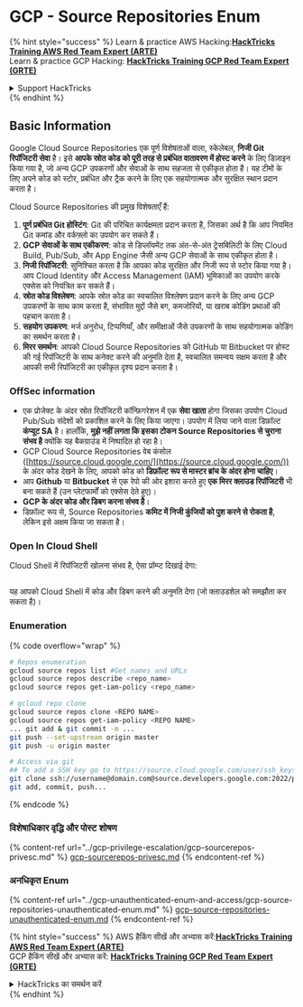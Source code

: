 # GCP - Source Repositories Enum

{% hint style="success" %}
Learn & practice AWS Hacking:<img src="../../../.gitbook/assets/image (1).png" alt="" data-size="line">[**HackTricks Training AWS Red Team Expert (ARTE)**](https://training.hacktricks.xyz/courses/arte)<img src="../../../.gitbook/assets/image (1).png" alt="" data-size="line">\
Learn & practice GCP Hacking: <img src="../../../.gitbook/assets/image (2).png" alt="" data-size="line">[**HackTricks Training GCP Red Team Expert (GRTE)**<img src="../../../.gitbook/assets/image (2).png" alt="" data-size="line">](https://training.hacktricks.xyz/courses/grte)

<details>

<summary>Support HackTricks</summary>

* Check the [**subscription plans**](https://github.com/sponsors/carlospolop)!
* **Join the** 💬 [**Discord group**](https://discord.gg/hRep4RUj7f) or the [**telegram group**](https://t.me/peass) or **follow** us on **Twitter** 🐦 [**@hacktricks\_live**](https://twitter.com/hacktricks\_live)**.**
* **Share hacking tricks by submitting PRs to the** [**HackTricks**](https://github.com/carlospolop/hacktricks) and [**HackTricks Cloud**](https://github.com/carlospolop/hacktricks-cloud) github repos.

</details>
{% endhint %}

## Basic Information <a href="#reviewing-cloud-git-repositories" id="reviewing-cloud-git-repositories"></a>

Google Cloud Source Repositories एक पूर्ण विशेषताओं वाला, स्केलेबल, **निजी Git रिपॉजिटरी सेवा** है। इसे **आपके स्रोत कोड को पूरी तरह से प्रबंधित वातावरण में होस्ट करने** के लिए डिज़ाइन किया गया है, जो अन्य GCP उपकरणों और सेवाओं के साथ सहजता से एकीकृत होता है। यह टीमों के लिए अपने कोड को स्टोर, प्रबंधित और ट्रैक करने के लिए एक सहयोगात्मक और सुरक्षित स्थान प्रदान करता है।

Cloud Source Repositories की प्रमुख विशेषताएँ हैं:

1. **पूर्ण प्रबंधित Git होस्टिंग**: Git की परिचित कार्यक्षमता प्रदान करता है, जिसका अर्थ है कि आप नियमित Git कमांड और वर्कफ़्लो का उपयोग कर सकते हैं।
2. **GCP सेवाओं के साथ एकीकरण**: कोड से डिप्लॉयमेंट तक अंत-से-अंत ट्रेसबिलिटी के लिए Cloud Build, Pub/Sub, और App Engine जैसी अन्य GCP सेवाओं के साथ एकीकृत होता है।
3. **निजी रिपॉजिटरी**: सुनिश्चित करता है कि आपका कोड सुरक्षित और निजी रूप से स्टोर किया गया है। आप Cloud Identity और Access Management (IAM) भूमिकाओं का उपयोग करके एक्सेस को नियंत्रित कर सकते हैं।
4. **स्रोत कोड विश्लेषण**: आपके स्रोत कोड का स्वचालित विश्लेषण प्रदान करने के लिए अन्य GCP उपकरणों के साथ काम करता है, संभावित मुद्दों जैसे बग, कमजोरियों, या खराब कोडिंग प्रथाओं की पहचान करता है।
5. **सहयोग उपकरण**: मर्ज अनुरोध, टिप्पणियाँ, और समीक्षाओं जैसे उपकरणों के साथ सहयोगात्मक कोडिंग का समर्थन करता है।
6. **मिरर समर्थन**: आपको Cloud Source Repositories को GitHub या Bitbucket पर होस्ट की गई रिपॉजिटरी के साथ कनेक्ट करने की अनुमति देता है, स्वचालित समन्वय सक्षम करता है और आपकी सभी रिपॉजिटरी का एकीकृत दृश्य प्रदान करता है।

### OffSec information <a href="#reviewing-cloud-git-repositories" id="reviewing-cloud-git-repositories"></a>

* एक प्रोजेक्ट के अंदर स्रोत रिपॉजिटरी कॉन्फ़िगरेशन में एक **सेवा खाता** होगा जिसका उपयोग Cloud Pub/Sub संदेशों को प्रकाशित करने के लिए किया जाएगा। उपयोग में लिया जाने वाला डिफ़ॉल्ट **कंप्यूट SA** है। हालाँकि, **मुझे नहीं लगता कि इसका टोकन Source Repositories से चुराना संभव है** क्योंकि यह बैकग्राउंड में निष्पादित हो रहा है।
* GCP Cloud Source Repositories वेब कंसोल ([https://source.cloud.google.com/](https://source.cloud.google.com/)) के अंदर कोड देखने के लिए, आपको कोड को **डिफ़ॉल्ट रूप से मास्टर ब्रांच के अंदर होना चाहिए**।
* आप **Github** या **Bitbucket** से एक रेपो की ओर इशारा करते हुए **एक मिरर क्लाउड रिपॉजिटरी** भी बना सकते हैं (उन प्लेटफार्मों को एक्सेस देते हुए)।
* **GCP के अंदर कोड और डिबग करना संभव है**।
* डिफ़ॉल्ट रूप से, Source Repositories **कमिट में निजी कुंजियों को पुश करने से रोकता है**, लेकिन इसे अक्षम किया जा सकता है।

### Open In Cloud Shell

Cloud Shell में रिपॉजिटरी खोलना संभव है, ऐसा प्रॉम्प्ट दिखाई देगा:

<figure><img src="../../../.gitbook/assets/image (325).png" alt=""><figcaption></figcaption></figure>

यह आपको Cloud Shell में कोड और डिबग करने की अनुमति देगा (जो क्लाउडशेल को समझौता कर सकता है)।

### Enumeration

{% code overflow="wrap" %}
```bash
# Repos enumeration
gcloud source repos list #Get names and URLs
gcloud source repos describe <repo_name>
gcloud source repos get-iam-policy <repo_name>

# gcloud repo clone
gcloud source repos clone <REPO NAME>
gcloud source repos get-iam-policy <REPO NAME>
... git add & git commit -m ...
git push --set-upstream origin master
git push -u origin master

# Access via git
## To add a SSH key go to https://source.cloud.google.com/user/ssh_keys (no gcloud command)
git clone ssh://username@domain.com@source.developers.google.com:2022/p/<proj-name>/r/<repo-name>
git add, commit, push...
```
{% endcode %}

### विशेषाधिकार वृद्धि और पोस्ट शोषण

{% content-ref url="../gcp-privilege-escalation/gcp-sourcerepos-privesc.md" %}
[gcp-sourcerepos-privesc.md](../gcp-privilege-escalation/gcp-sourcerepos-privesc.md)
{% endcontent-ref %}

### अनधिकृत Enum

{% content-ref url="../gcp-unauthenticated-enum-and-access/gcp-source-repositories-unauthenticated-enum.md" %}
[gcp-source-repositories-unauthenticated-enum.md](../gcp-unauthenticated-enum-and-access/gcp-source-repositories-unauthenticated-enum.md)
{% endcontent-ref %}

{% hint style="success" %}
AWS हैकिंग सीखें और अभ्यास करें:<img src="../../../.gitbook/assets/image (1).png" alt="" data-size="line">[**HackTricks Training AWS Red Team Expert (ARTE)**](https://training.hacktricks.xyz/courses/arte)<img src="../../../.gitbook/assets/image (1).png" alt="" data-size="line">\
GCP हैकिंग सीखें और अभ्यास करें: <img src="../../../.gitbook/assets/image (2).png" alt="" data-size="line">[**HackTricks Training GCP Red Team Expert (GRTE)**<img src="../../../.gitbook/assets/image (2).png" alt="" data-size="line">](https://training.hacktricks.xyz/courses/grte)

<details>

<summary>HackTricks का समर्थन करें</summary>

* [**सदस्यता योजनाएँ**](https://github.com/sponsors/carlospolop) देखें!
* **💬 [**Discord समूह**](https://discord.gg/hRep4RUj7f) या [**telegram समूह**](https://t.me/peass) में शामिल हों या **Twitter** 🐦 पर हमें **फॉलो** करें [**@hacktricks\_live**](https://twitter.com/hacktricks\_live)**.**
* **हैकिंग ट्रिक्स साझा करें और** [**HackTricks**](https://github.com/carlospolop/hacktricks) और [**HackTricks Cloud**](https://github.com/carlospolop/hacktricks-cloud) गिटहब रिपोजिटरी में PR सबमिट करें।

</details>
{% endhint %}
